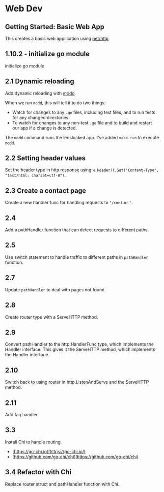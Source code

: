 # Web Dev

## Getting Started: Basic Web App

This creates a basic web application using [net/http](https://pkg.go.dev/net/http?utm_source=gopls)

## 1.10.2 - initialize go module

initialize go module

## 2.1 Dynamic reloading

Add dynamic reloading with [modd](https://github.com/cortesi/modd).

When we run `modd`, this will tell it to do two things:

- Watch for changes to any `.go` files, including test files, and to run tests for any changed directories.
- To watch for changes to any non-test `.go` file and to build and restart our app if a change is detected.

The `modd` command runs the lenslocked app. I've added `make run` to execute `modd`.

## 2.2 Setting header values

Set the header type in http response using `w.Header().Set("Content-Type", "text/html; charset=utf-8")`.

## 2.3 Create a contact page

Create a new handler func for handling requests to `"/contact"`.

## 2.4

Add a pathHandler function that can detect requests to different paths.

## 2.5

Use switch statement to handle traffic to different paths in `pathHandler` function.

## 2.7

Update `pathHandler` to deal with pages not found.

## 2.8

Create router type with a ServeHTTP method.

## 2.9

Convert pathHandler to the http.HandlerFunc type, which implements the Handler interface. This gives it the ServeHTTP method, which implements the Handler interface.

## 2.10

Switch back to using router in http.ListenAndServe and the ServeHTTP method.

## 2.11

Add faq handler.

## 3.3

Install Chi to handle routing.

- [https://go-chi.io](https://go-chi.io/)
- [https://github.com/go-chi/chi](https://github.com/go-chi/chi)

## 3.4 Refactor with Chi

Replace router struct and pathHandler function with Chi.
